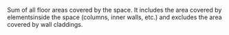 Sum of all floor areas covered by the space. It includes the area covered by elementsinside the space (columns, inner walls, etc.) and excludes the area covered by wall claddings.
